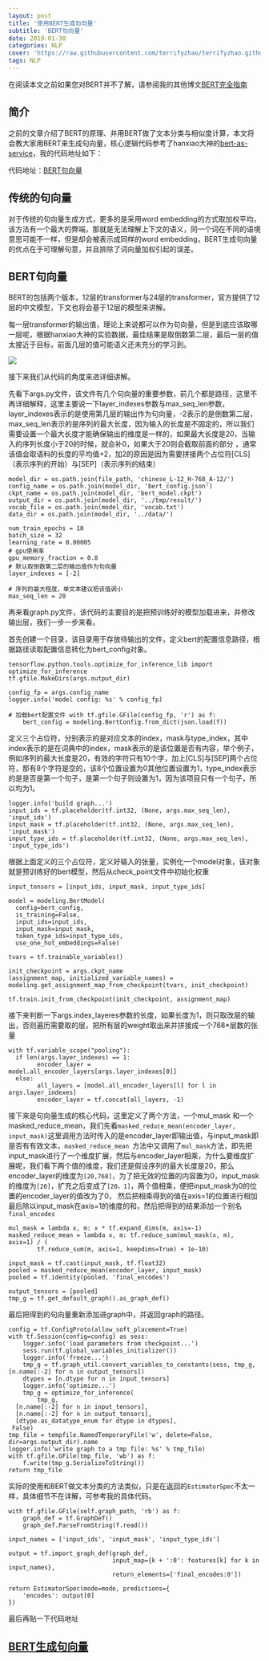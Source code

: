 ```yaml
---
layout: post
title: '使用BERT生成句向量'
subtitle: 'BERT句向量'
date: 2019-01-30
categories: NLP
cover: 'https://raw.githubusercontent.com/terrifyzhao/terrifyzhao.github.io/master/assets/img/2019-01-30-%E4%BD%BF%E7%94%A8BERT%E7%94%9F%E6%88%90%E5%8F%A5%E5%90%91%E9%87%8F/cover.jpg'
tags: NLP
---
```


在阅读本文之前如果您对BERT并不了解，请参阅我的其他博文[BERT完全指南](https://terrifyzhao.github.io/2019/01/17/BERT%E5%AE%8C%E5%85%A8%E6%8C%87%E5%8D%97.html)

## **简介**

之前的文章介绍了BERT的原理、并用BERT做了文本分类与相似度计算，本文将会教大家用BERT来生成句向量，核心逻辑代码参考了hanxiao大神的[bert-as-service](https://github.com/hanxiao/bert-as-service)，我的代码地址如下：

代码地址：[BERT句向量](https://github.com/terrifyzhao/bert-utils)

## **传统的句向量**

对于传统的句向量生成方式，更多的是采用word embedding的方式取加权平均，该方法有一个最大的弊端，那就是无法理解上下文的语义，同一个词在不同的语境意思可能不一样，但是却会被表示成同样的word embedding，BERT生成句向量的优点在于可理解句意，并且排除了词向量加权引起的误差。

## **BERT句向量**

BERT的包括两个版本，12层的transformer与24层的transformer，官方提供了12层的中文模型，下文也将会基于12层的模型来讲解。

每一层transformer的输出值，理论上来说都可以作为句向量，但是到底应该取哪一层呢，根据hanxiao大神的实验数据，最佳结果是取倒数第二层，最后一层的值太接近于目标，前面几层的值可能语义还未充分的学习到。

![](https://raw.githubusercontent.com/terrifyzhao/terrifyzhao.github.io/master/assets/img/2019-01-30-%E4%BD%BF%E7%94%A8BERT%E7%94%9F%E6%88%90%E5%8F%A5%E5%90%91%E9%87%8F/pic1.png)

接下来我们从代码的角度来进详细讲解。

先看下args.py文件，该文件有几个句向量的重要参数，前几个都是路径，这里不再详细解释，这里主要说一下layer_indexes参数与max_seq_len参数，layer_indexes表示的是使用第几层的输出作为句向量，-2表示的是倒数第二层，max_seq_len表示的是序列的最大长度，因为输入的长度是不固定的，所以我们需要设置一个最大长度才能确保输出的维度是一样的，如果最大长度是20，当输入的序列长度小于20的时候，就会补0，如果大于20则会截取前面的部分 ，通常该值会取语料的长度的平均值+2，加2的原因是因为需要拼接两个占位符[CLS]（表示序列的开始）与[SEP]（表示序列的结束）

```
model_dir = os.path.join(file_path, 'chinese_L-12_H-768_A-12/')
config_name = os.path.join(model_dir, 'bert_config.json')
ckpt_name = os.path.join(model_dir, 'bert_model.ckpt')
output_dir = os.path.join(model_dir, '../tmp/result/')
vocab_file = os.path.join(model_dir, 'vocab.txt')
data_dir = os.path.join(model_dir, '../data/')

num_train_epochs = 10 
batch_size = 32 
learning_rate = 0.00005   
# gpu使用率 
gpu_memory_fraction = 0.8   
# 默认取倒数第二层的输出值作为句向量 
layer_indexes = [-2]

# 序列的最大程度，单文本建议把该值调小 
max_seq_len = 20
```

再来看graph.py文件，该代码的主要目的是把预训练好的模型加载进来，并修改输出层，我们一步一步来看。

首先创建一个目录，该目录用于存放待输出的文件，定义bert的配置信息路径，根据路径读取配置信息转化为bert_config对象。
```
tensorflow.python.tools.optimize_for_inference_lib import optimize_for_inference
tf.gfile.MakeDirs(args.output_dir)

config_fp = args.config_name
logger.info('model config: %s' % config_fp)

# 加载bert配置文件 with tf.gfile.GFile(config_fp, 'r') as f:
    bert_config = modeling.BertConfig.from_dict(json.load(f))
```

定义三个占位符，分别表示的是对应文本的index，mask与type_index，其中index表示的是在词典中的index，mask表示的是该位置是否有内容，举个例子，例如序列的最大长度是20，有效的字符只有10个字，加上[CLS]与[SEP]两个占位符，那有8个字符是空的，该8个位置设置为0其他位置设置为1，type_index表示的是是否是第一个句子，是第一个句子则设置为1，因为该项目只有一个句子，所以均为1。
```
logger.info('build graph...')
input_ids = tf.placeholder(tf.int32, (None, args.max_seq_len), 'input_ids')
input_mask = tf.placeholder(tf.int32, (None, args.max_seq_len), 'input_mask')
input_type_ids = tf.placeholder(tf.int32, (None, args.max_seq_len), 'input_type_ids')
```

根据上面定义的三个占位符，定义好输入的张量，实例化一个model对象，该对象就是预训练好的bert模型，然后从check_point文件中初始化权重
```
input_tensors = [input_ids, input_mask, input_type_ids]

model = modeling.BertModel(
  config=bert_config,
  is_training=False,
  input_ids=input_ids,
  input_mask=input_mask,
  token_type_ids=input_type_ids,
  use_one_hot_embeddings=False)

tvars = tf.trainable_variables()

init_checkpoint = args.ckpt_name
(assignment_map, initialized_variable_names) = modeling.get_assignment_map_from_checkpoint(tvars, init_checkpoint)

tf.train.init_from_checkpoint(init_checkpoint, assignment_map)
```

接下来判断一下args.index_layeres参数的长度，如果长度为1，则只取改层的输出，否则遍历需要取的层，把所有层的weight取出来并拼接成一个768*层数的张量
```
with tf.variable_scope("pooling"):
  if len(args.layer_indexes) == 1:
        encoder_layer = model.all_encoder_layers[args.layer_indexes[0]]
  else:
        all_layers = [model.all_encoder_layers[l] for l in args.layer_indexes]
        encoder_layer = tf.concat(all_layers, -1)
```

接下来是句向量生成的核心代码，这里定义了两个方法，一个mul_mask 和一个masked_reduce_mean，我们先看`masked_reduce_mean(encoder_layer, input_mask)`这里调用方法时传入的是encoder_layer即输出值，与input_mask即是否有有效文本，`masked_reduce_mean `方法中又调用了`mul_mask`方法，即先把input_mask进行了一个维度扩展，然后与encoder_layer相乘，为什么要维度扩展呢，我们看下两个值的维度，我们还是假设序列的最大长度是20，那么encoder_layer的维度为`[20,768]`，为了把无效的位置的内容置为0，input_mask的维度为`[20]`，扩充之后变成了`[20，1]`，两个值相乘，便把input_mask为0的位置的encoder_layer的值改为了0， 然后把相乘得到的值在axis=1的位置进行相加最后除以input_mask在axis=1的维度的和，然后把得到的结果添加一个别名`final_encodes`
```
mul_mask = lambda x, m: x * tf.expand_dims(m, axis=-1)
masked_reduce_mean = lambda x, m: tf.reduce_sum(mul_mask(x, m), axis=1) / (
        tf.reduce_sum(m, axis=1, keepdims=True) + 1e-10)

input_mask = tf.cast(input_mask, tf.float32)
pooled = masked_reduce_mean(encoder_layer, input_mask)
pooled = tf.identity(pooled, 'final_encodes')

output_tensors = [pooled]
tmp_g = tf.get_default_graph().as_graph_def()
```

最后把得到的句向量重新添加进graph中，并返回graph的路径。
```
config = tf.ConfigProto(allow_soft_placement=True)
with tf.Session(config=config) as sess:
    logger.info('load parameters from checkpoint...')
    sess.run(tf.global_variables_initializer())
    logger.info('freeze...')
    tmp_g = tf.graph_util.convert_variables_to_constants(sess, tmp_g, [n.name[:-2] for n in output_tensors])
    dtypes = [n.dtype for n in input_tensors]
    logger.info('optimize...')
    tmp_g = optimize_for_inference(
        tmp_g,
  [n.name[:-2] for n in input_tensors],
  [n.name[:-2] for n in output_tensors],
  [dtype.as_datatype_enum for dtype in dtypes],
 False)
tmp_file = tempfile.NamedTemporaryFile('w', delete=False, dir=args.output_dir).name
logger.info('write graph to a tmp file: %s' % tmp_file)
with tf.gfile.GFile(tmp_file, 'wb') as f:
    f.write(tmp_g.SerializeToString())
return tmp_file
```

实际的使用和BERT做文本分类的方法类似，只是在返回的`EstimatorSpec`不太一样，具体细节不在详解，可参考我的具体代码。
```
with tf.gfile.GFile(self.graph_path, 'rb') as f:
    graph_def = tf.GraphDef()
    graph_def.ParseFromString(f.read())

input_names = ['input_ids', 'input_mask', 'input_type_ids']

output = tf.import_graph_def(graph_def,
                             input_map={k + ':0': features[k] for k in input_names},
                             return_elements=['final_encodes:0'])

return EstimatorSpec(mode=mode, predictions={
    'encodes': output[0]
})
```

最后再贴一下代码地址

## [BERT生成句向量](https://github.com/terrifyzhao/bert-utils)
